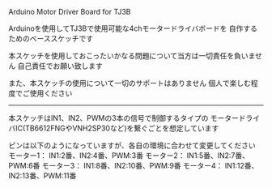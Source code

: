 Arduino Motor Driver Board for TJ3B

Arduinoを使用してTJ3Bで使用可能な4chモータードライバボードを
自作するためのベーススケッチです

本スケッチを使用しておこったいかなる問題について当方は一切責任を負いません
自己責任でお願い致します

また、本スケッチの使用について一切のサポートはありません
個人で楽しむ程度でご使用ください

-----------------------------------
本スケッチはIN1、IN2、PWMの3本の信号で制御するタイプの
モータードライバIC(TB6612FNGやVNH2SP30など)を繋ぐごとを想定しています

ピンは以下のようになっていますが、各自の環境に合わせて変更してください
モーター1： IN1:2番、IN2:4番、PWM:3番
モーター2： IN1:5番、IN2:7番、PWM:6番
モーター3： IN1:8番、IN2:10番、PWM:9番
モーター4： IN1:12番、IN2:13番、PWM:11番


